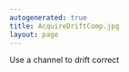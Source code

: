 ```yaml
---
autogenerated: true
title: AcquireDriftComp.jpg
layout: page
---
```


Use a channel to drift correct
